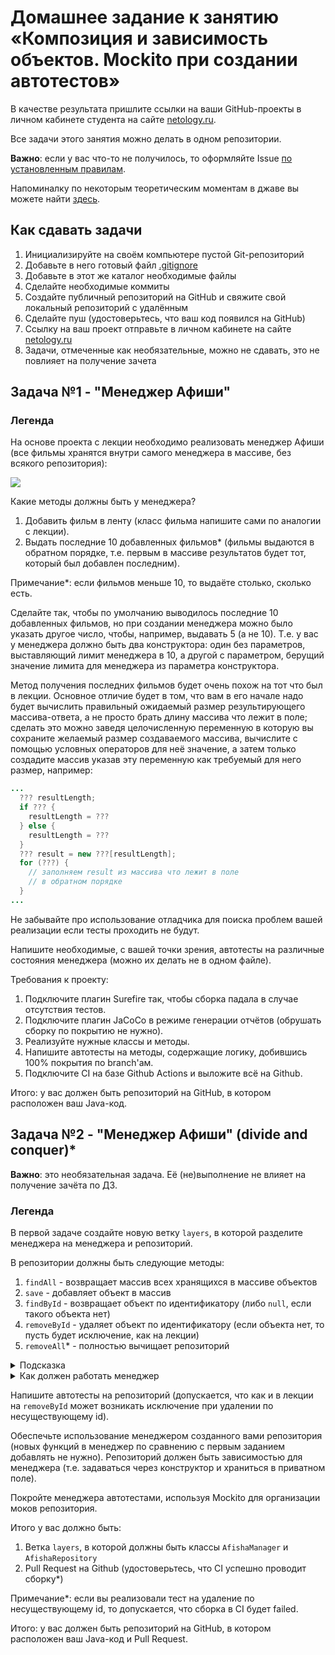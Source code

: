 # Домашнее задание к занятию «Композиция и зависимость объектов. Mockito при создании автотестов»

В качестве результата пришлите ссылки на ваши GitHub-проекты в личном кабинете студента на сайте [netology.ru](https://netology.ru).

Все задачи этого занятия можно делать в одном репозитории.

**Важно**: если у вас что-то не получилось, то оформляйте Issue [по установленным правилам](../report-requirements.md).

Напоминалку по некоторым теоретическим моментам в джаве вы можете найти [здесь](../tips/tips.md).

## Как сдавать задачи

1. Инициализируйте на своём компьютере пустой Git-репозиторий
1. Добавьте в него готовый файл [.gitignore](../.gitignore)
1. Добавьте в этот же каталог необходимые файлы
1. Сделайте необходимые коммиты
1. Создайте публичный репозиторий на GitHub и свяжите свой локальный репозиторий с удалённым
1. Сделайте пуш (удостоверьтесь, что ваш код появился на GitHub)
1. Ссылку на ваш проект отправьте в личном кабинете на сайте [netology.ru](https://netology.ru)
1. Задачи, отмеченные как необязательные, можно не сдавать, это не повлияет на получение зачета

## Задача №1 - "Менеджер Афиши"

### Легенда

На основе проекта с лекции необходимо реализовать менеджер Афиши (все фильмы хранятся внутри самого менеджера в массиве, без всякого репозитория):

![](pic/afisha.png)

Какие методы должны быть у менеджера?
1. Добавить фильм в ленту (класс фильма напишите сами по аналогии с лекции).
1. Выдать последние 10 добавленных фильмов* (фильмы выдаются в обратном порядке, т.е. первым в массиве результатов будет тот, который был добавлен последним).

Примечание*: если фильмов меньше 10, то выдаёте столько, сколько есть.

Сделайте так, чтобы по умолчанию выводилось последние 10 добавленных фильмов, но при создании менеджера можно было указать другое число, чтобы, например, выдавать 5 (а не 10). Т.е. у вас у менеджера должно быть два конструктора: один без параметров, выставляющий лимит менеджера в 10, а другой с параметром, берущий значение лимита для менеджера из параметра конструктора.

Метод получения последних фильмов будет очень похож на тот что был в лекции. Основное отличие будет в том, что вам в его начале надо будет вычислить правильный ожидаемый размер результирующего массива-ответа, а не просто брать длину массива что лежит в поле; сделать это можно заведя целочисленную переменную в которую вы сохраните желаемый размер создаваемого массива, вычислите с помощью условных операторов для неё значение, а затем только создадите массив указав эту переменную как требуемый для него размер, например:

```java
...
  ??? resultLength;
  if ??? {
    resultLength = ???
  } else {
    resultLength = ???
  }
  ??? result = new ???[resultLength];
  for (???) {
    // заполняем result из массива что лежит в поле
    // в обратном порядке
  }
...
```

Не забывайте про использование отладчика для поиска проблем вашей реализации если тесты проходить не будут.

Напишите необходимые, с вашей точки зрения, автотесты на различные состояния менеджера (можно их делать не в одном файле).

Требования к проекту:
1. Подключите плагин Surefire так, чтобы сборка падала в случае отсутствия тестов.
1. Подключите плагин JaCoCo в режиме генерации отчётов (обрушать сборку по покрытию не нужно).
1. Реализуйте нужные классы и методы.
1. Напишите автотесты на методы, содержащие логику, добившись 100% покрытия по branch'ам.
1. Подключите CI на базе Github Actions и выложите всё на Github.

Итого: у вас должен быть репозиторий на GitHub, в котором расположен ваш Java-код.

## Задача №2 - "Менеджер Афиши" (divide and conquer)*

**Важно**: это необязательная задача. Её (не)выполнение не влияет на получение зачёта по ДЗ.

### Легенда

В первой задаче создайте новую ветку `layers`, в которой разделите менеджера на менеджера и репозиторий.

В репозитории должны быть следующие методы:
1. `findAll` - возвращает массив всех хранящихся в массиве объектов
1. `save` - добавляет объект в массив
1. `findById` - возвращает объект по идентификатору (либо `null`, если такого объекта нет)
1. `removeById` - удаляет объект по идентификатору (если объекта нет, то пусть будет исключение, как на лекции)
1. `removeAll`* - полностью вычищает репозиторий

<details>
  <summary>Подсказка</summary>
  
  Для удаления всех элементов достаточно в `items` положить пустой массив. 
  
  В Java встроен механизм, который называется Garbage Collection (сборка мусора), он сам удаляет из памяти машины неиспользуемые объекты.
</details>

<details>
  <summary>Как должен работать менеджер</summary>
  
  Если брать пример из лекции и реализовывать репозиторий, работающий в памяти, то репозиторий будет выглядеть вот так:
```java
package ru.netology.repository;

import ru.netology.domain.PurchaseItem;

public class CartRepository {
  private PurchaseItem[] items = new PurchaseItem[0];

  public void save(PurchaseItem item) {
    int length = items.length + 1;
    PurchaseItem[] tmp = new PurchaseItem[length];
    System.arraycopy(items, 0, tmp, 0, items.length);
    int lastIndex = tmp.length - 1;
    tmp[lastIndex] = item;
    items = tmp;
  }

  public PurchaseItem[] findAll() {
    return items;
  }

  public void removeById(int id) {
    int length = items.length - 1;
    PurchaseItem[] tmp = new PurchaseItem[length];
    int index = 0;
    for (PurchaseItem item : items) {
      if (item.getId() != id) {
        tmp[index] = item;
        index++;
      }
    }
    items = tmp;
  }
}
```

А сервис вот так:
```java
package ru.netology.manager;

import ru.netology.domain.PurchaseItem;
import ru.netology.repository.CartRepository;

public class CartManager {
  private CartRepository repository;

  public CartManager(CartRepository repository) {
    this.repository = repository;
  }

  public void add(PurchaseItem item) {
    repository.save(item);
  }

  public PurchaseItem[] getAll() {
    PurchaseItem[] items = repository.findAll();
    PurchaseItem[] result = new PurchaseItem[items.length];
    for (int i = 0; i < result.length; i++) {
      int index = items.length - i - 1;
      result[i] = items[index];
    }
    return result;
  }

  public void removeById(int id) {
    repository.removeById(id);
  }
}
```
</details>

Напишите автотесты на репозиторий (допускается, что как и в лекции на `removeById` может возникать исключение при удалении по несуществующему id).

Обеспечьте использование менеджером созданного вами репозитория (новых функций в менеджер по сравнению с первым заданием добавлять не нужно). Репозиторий должен быть зависимостью для менеджера (т.е. задаваться через конструктор и храниться в приватном поле).

Покройте менеджера автотестами, используя Mockito для организации моков репозитория.

Итого у вас должно быть:
1. Ветка `layers`, в которой должны быть классы `AfishaManager` и `AfishaRepository`
1. Pull Request на Github (удостоверьтесь, что CI успешно проводит сборку*)

Примечание*: если вы реализовали тест на удаление по несуществующему id, то допускается, что сборка в CI будет failed.

Итого: у вас должен быть репозиторий на GitHub, в котором расположен ваш Java-код и Pull Request.
